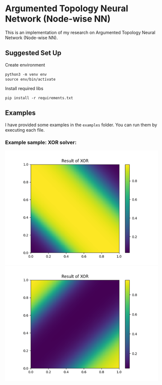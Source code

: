 # Argumented Topology Neural Network (Node-wise NN)
This is an implementation of my research on Argumented Topology Neural Network (Node-wise NN).


## Suggested Set Up

Create environment
```
python3 -m venv env
source env/bin/activate
```

Install required libs
```
pip install -r requirements.txt
```

## Examples
I have provided some examples in the `examples` folder. You can run them by executing each file.


### Example sample: XOR solver:
<img src="examples/results/XOR_result_2_4_1_epoch_10000_lr0.1.png" width="500"/>
<img src="examples/results/XOR_result_2_2_1_epoch_10000_lr0.1.png" width="500"/>

